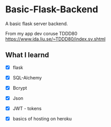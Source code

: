 # Basic-Flask-Backend

A basic flask server backend.

From my app dev coruse TDDD80 https://www.ida.liu.se/~TDDD80/index.sv.shtml

## What I learnd
- [x] flask
- [x] SQL-Alchemy
- [x] Bcrypt
- [x] Json 
- [x] JWT - tokens
- [x] basics of hosting on heroku 

